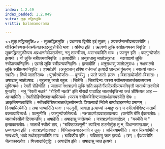 ```yaml
---
index: 1.2.49
index_padded: 1.2.049
sutra: लुक् तद्धितलुकि
vritti: balamanorama

---
```

<<लुक् तद्धितलुकि>> - लुक्तद्धितलुकि । प्रथमस्य द्वितीये इदं सूत्रम् । उपसर्जनस्त्रीप्रत्ययस्येति ।गोस्त्रियोरुपसर्जनस्ये॑त्यतस्तदनुवृत्तेरिति भावः । श्रविष्ठ इति । ऋत्वणो लुकि स्त्रीप्रत्ययस्य निवृत्तिः ।लुक्तद्धितलुकी॑त्यत्र अप्रधानमेवोपसर्जनम्, नतु शास्त्रीयम्, असम्भवादिति भावः । फल्गुन इति । फल्गुन्योर्जात इत्यर्थः । णो लुकि स्त्रीप्रत्ययनिवृत्तिः । इत्यादीति । अनुराधासु जातोऽनुराधः । नक्षत्राऽणो लुकि स्त्रीप्रत्ययनिवृत्तिः । एवमग्रे लुकि स्त्रीप्रत्ययनिवृत्तिः । इत्यादीति । अनुराधासु जातोऽनुराधः । नक्षत्राऽणो लुकि स्त्रीप्रत्ययनिवृत्तिः । एवमग्रेऽपि ।अनुराधान् हविषा वर्धयन्तः॑ इत्यादौ छान्दसं पुंस्त्वम् । स्वात्यां जातः-स्वातिः । तिष्ये जातस्तिष्यः । पुनर्वस्वोर्जातः — पुनर्वसुः । पस्ते जातो-हस्तः । विशाखयोर्जातो-विशाखः । अषाढासु जातोऽषाढः । बहुलासु जातो बहुलः । चित्रेति । चित्रादिभ्यः परस्य स्त्रीरूपजातार्थकप्रत्ययस्य लुगित्यर्थः । रेवती रोहिणीति । जातायां नक्षत्राऽणो लुकि सति प्रकृतेर्गौरादिस्त्रीप्रत्ययनिवृत्तौ जातार्थगतस्त्रीत्वे पुनर्ङीष् । ननु "रेवती नक्षत्रे" "रोहिणी नक्षत्रे" इति गौरादौ पाठादिह जातार्थवृत्तिभ्यां कतं ङीषित्यत आह — आभ्यामिति । रेवतीरोहिणीशब्दाभ्यामित्यर्थः ।परस्य स्त्रीत्वविशिष्टजातार्थप्रत्ययस्ये॑ति शेषः । आकृतिगणत्वादिति । स्त्रीत्वविशिष्टजातार्थवृत्त्योरनयोः पिप्पल्यादौ निवेसे बाष्योदाहरणमेव प्रमाणम् । स्त्रियामित्येवेति । तथा भाष्यादिति भावः । फल्गुनी, आषाढा इत्याभ्यां क्रमाट्टः अन् च स्त्रीत्वविशिष्टजातार्थे वक्तव्यावित्यर्थः । फल्गुनीति । फल्गुन्योर्जातेत्यर्थः । नक्षत्राऽणोऽपवादष्टप्रत्ययः ।यस्येति चे॑ति ईकारलोपः । जातार्थस्त्रीत्वे टित्त्वान्ङीप् । अषाढेति । अषाढासु जातेत्यर्थः । नत्रत्राऽणोऽपवादोऽन् । "यस्येति च " इत्याकारलोपः । जातार्थे स्त्रीत्वे टाप् । "श्रविष्ठाफल्गुनी" त्यादिना टाऽनोर्लुक् तु न, विधानसामथ्र्यात् । छण्वक्तव्य इति । नक्षत्राऽणोऽपवादः । विधिसामथ्र्यादस्यापि न लुक् । अस्त्रियामपीति । अत्र स्त्रियामिति न सम्बध्यते, भाष्ये तथोदाहरणादिति भावः । श्राविष्ठीय इति । श्रविष्ठासु जात इत्यर्थः । छण् । ईयःयस्येति चे॑त्याकारलोपः । णित्त्वादादिवृद्धिः । आषाढीय इति । अषाढासु जात इत्यर्थः ।